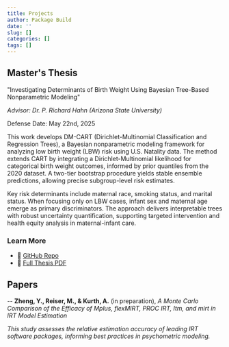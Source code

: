 ```yaml
---
title: Projects
author: Package Build
date: ''
slug: []
categories: []
tags: []
---
```


## Master's Thesis
"Investigating Determinants of Birth Weight Using Bayesian Tree-Based Nonparametric Modeling"

*Advisor: Dr. P. Richard Hahn (Arizona State University)*

Defense Date: May 22nd, 2025

This work develops DM-CART (Dirichlet-Multinomial Classification and Regression Trees), a Bayesian nonparametric modeling framework for analyzing low birth weight (LBW) risk using U.S. Natality data. The method extends CART by integrating a Dirichlet-Multinomial likelihood for categorical birth weight outcomes, informed by prior quantiles from the 2020 dataset. A two-tier bootstrap procedure yields stable ensemble predictions, allowing precise subgroup-level risk estimates.

Key risk determinants include maternal race, smoking status, and marital status. When focusing only on LBW cases, infant sex and maternal age emerge as primary discriminators. The approach delivers interpretable trees with robust uncertainty quantification, supporting targeted intervention and health equity analysis in maternal-infant care.

### Learn More

- 🔬 [GitHub Repo](https://github.com/adamkurth/dm-cart)
- 📑 [Full Thesis PDF](/files/ms_kurth_thesis.pdf)


## Papers 

-- **Zheng, Y., Reiser, M., & Kurth, A.** (in preparation), *A Monte Carlo Comparison of the Efficacy of Mplus, flexMIRT, PROC IRT, ltm, and mirt in IRT Model Estimation*

*This study assesses the relative estimation accuracy of leading IRT software packages, informing best practices in psychometric modeling.*

